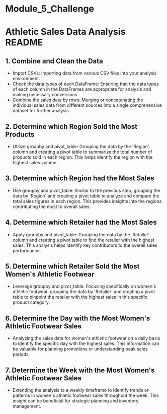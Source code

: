 # Module_5_Challenge
# Athletic Sales Data Analysis README

## 1. Combine and Clean the Data
- Import CSVs: Importing data from various CSV files into your analysis environment.
- Check the data types of each DataFrame: Ensuring that the data types of each column in the DataFrames are appropriate for analysis and making necessary conversions.
- Combine the sales data by rows: Merging or concatenating the individual sales data from different sources into a single comprehensive dataset for further analysis.

## 2. Determine which Region Sold the Most Products
- Utilize groupby and pivot_table: Grouping the data by the 'Region' column and creating a pivot table to summarize the total number of products sold in each region. This helps identify the region with the highest sales volume.

## 3. Determine which Region had the Most Sales
- Use groupby and pivot_table: Similar to the previous step, grouping the data by 'Region' and creating a pivot table to analyze and compare the total sales figures in each region. This provides insights into the regions contributing the most to overall sales.

## 4. Determine which Retailer had the Most Sales
- Apply groupby and pivot_table: Grouping the data by the 'Retailer' column and creating a pivot table to find the retailer with the highest sales. This analysis helps identify key contributors to the overall sales performance.

## 5. Determine which Retailer Sold the Most Women's Athletic Footwear
- Leverage groupby and pivot_table: Focusing specifically on women's athletic footwear, grouping the data by 'Retailer' and creating a pivot table to pinpoint the retailer with the highest sales in this specific product category.

## 6. Determine the Day with the Most Women's Athletic Footwear Sales
- Analyzing the sales data for women's athletic footwear on a daily basis to identify the specific day with the highest sales. This information can be valuable for planning promotions or understanding peak sales periods.

## 7. Determine the Week with the Most Women's Athletic Footwear Sales
- Extending the analysis to a weekly timeframe to identify trends or patterns in women's athletic footwear sales throughout the week. This insight can be beneficial for strategic planning and inventory management.
